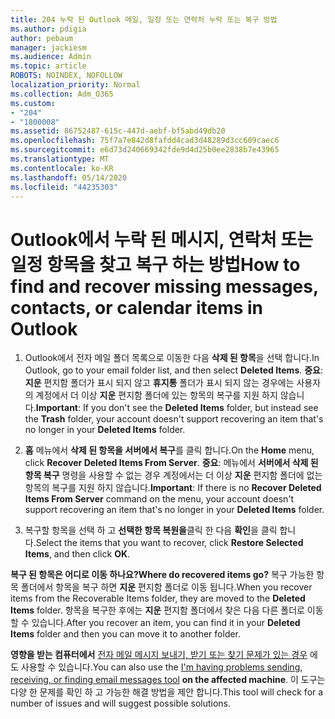 ```yaml
---
title: 204 누락 된 Outlook 메일, 일정 또는 연락처 누락 또는 복구 방법
ms.author: pdigia
author: pebaum
manager: jackiesm
ms.audience: Admin
ms.topic: article
ROBOTS: NOINDEX, NOFOLLOW
localization_priority: Normal
ms.collection: Adm_O365
ms.custom:
- "204"
- "1800008"
ms.assetid: 86752487-615c-447d-aebf-bf5abd49db20
ms.openlocfilehash: 75f7a7e842d8fafdd4cad3d48289d3cc609caec6
ms.sourcegitcommit: e6d73d240669342fde9d4d25b0ee2838b7e43965
ms.translationtype: MT
ms.contentlocale: ko-KR
ms.lasthandoff: 05/14/2020
ms.locfileid: "44235303"
---
```

# <a name="how-to-find-and-recover-missing-messages-contacts-or-calendar-items-in-outlook"></a><span data-ttu-id="5c7fc-102">Outlook에서 누락 된 메시지, 연락처 또는 일정 항목을 찾고 복구 하는 방법</span><span class="sxs-lookup"><span data-stu-id="5c7fc-102">How to find and recover missing messages, contacts, or calendar items in Outlook</span></span>

1. <span data-ttu-id="5c7fc-103">Outlook에서 전자 메일 폴더 목록으로 이동한 다음 **삭제 된 항목**을 선택 합니다.</span><span class="sxs-lookup"><span data-stu-id="5c7fc-103">In Outlook, go to your email folder list, and then select **Deleted Items**.</span></span> <span data-ttu-id="5c7fc-104">**중요**: **지운** 편지함 폴더가 표시 되지 않고 **휴지통** 폴더가 표시 되지 않는 경우에는 사용자의 계정에서 더 이상 **지운** 편지함 폴더에 있는 항목의 복구를 지원 하지 않습니다.</span><span class="sxs-lookup"><span data-stu-id="5c7fc-104">**Important**: If you don't see the **Deleted Items** folder, but instead see the **Trash** folder, your account doesn't support recovering an item that's no longer in your **Deleted Items** folder.</span></span>

2. <span data-ttu-id="5c7fc-105">**홈** 메뉴에서 **삭제 된 항목을 서버에서 복구**를 클릭 합니다.</span><span class="sxs-lookup"><span data-stu-id="5c7fc-105">On the **Home** menu, click **Recover Deleted Items From Server**.</span></span> <span data-ttu-id="5c7fc-106">**중요**: 메뉴에서 **서버에서 삭제 된 항목 복구** 명령을 사용할 수 없는 경우 계정에서는 더 이상 **지운** 편지함 폴더에 없는 항목의 복구를 지원 하지 않습니다.</span><span class="sxs-lookup"><span data-stu-id="5c7fc-106">**Important**: If there is no **Recover Deleted Items From Server** command on the menu, your account doesn't support recovering an item that's no longer in your **Deleted Items** folder.</span></span>

3. <span data-ttu-id="5c7fc-107">복구할 항목을 선택 하 고 **선택한 항목 복원을**클릭 한 다음 **확인**을 클릭 합니다.</span><span class="sxs-lookup"><span data-stu-id="5c7fc-107">Select the items that you want to recover, click **Restore Selected Items**, and then click **OK**.</span></span>

<span data-ttu-id="5c7fc-108">**복구 된 항목은 어디로 이동 하나요?**</span><span class="sxs-lookup"><span data-stu-id="5c7fc-108">**Where do recovered items go?**</span></span> <span data-ttu-id="5c7fc-109">복구 가능한 항목 폴더에서 항목을 복구 하면 **지운** 편지함 폴더로 이동 됩니다.</span><span class="sxs-lookup"><span data-stu-id="5c7fc-109">When you recover items from the Recoverable Items folder, they are moved to the **Deleted Items** folder.</span></span> <span data-ttu-id="5c7fc-110">항목을 복구한 후에는 **지운** 편지함 폴더에서 찾은 다음 다른 폴더로 이동할 수 있습니다.</span><span class="sxs-lookup"><span data-stu-id="5c7fc-110">After you recover an item, you can find it in your **Deleted Items** folder and then you can move it to another folder.</span></span>

<span data-ttu-id="5c7fc-111">**영향을 받는 컴퓨터에서** [전자 메일 메시지 보내기, 받기 또는 찾기 문제가 있는 경우](https://aka.ms/SaRA-OutlookSendReceive) 에도 사용할 수 있습니다.</span><span class="sxs-lookup"><span data-stu-id="5c7fc-111">You can also use the [I'm having problems sending, receiving, or finding email messages tool](https://aka.ms/SaRA-OutlookSendReceive) **on the affected machine**.</span></span> <span data-ttu-id="5c7fc-112">이 도구는 다양 한 문제를 확인 하 고 가능한 해결 방법을 제안 합니다.</span><span class="sxs-lookup"><span data-stu-id="5c7fc-112">This tool will check for a number of issues and will suggest possible solutions.</span></span>
